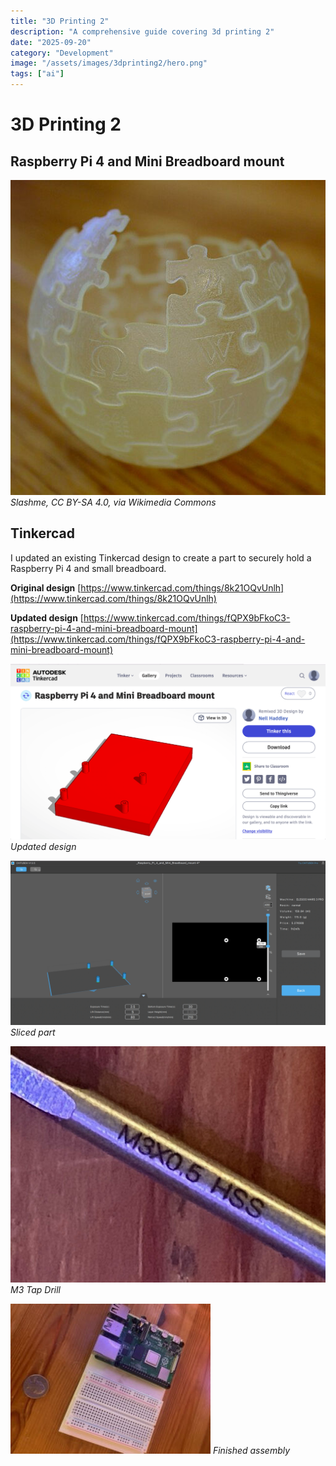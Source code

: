 ```yaml
---
title: "3D Printing 2"
description: "A comprehensive guide covering 3d printing 2"
date: "2025-09-20"
category: "Development"
image: "/assets/images/3dprinting2/hero.png"
tags: ["ai"]
---
```


# 3D Printing 2

## Raspberry Pi 4 and Mini Breadboard mount

![](/assets/images/3dprinting2/wikipedia-globe-translucent-3d-printed-woodgrain-background-512x512.jpg)
*Slashme, CC BY-SA 4.0, via Wikimedia Commons*


## Tinkercad

I updated an existing Tinkercad design to create a part to securely hold a Raspberry Pi 4 and small breadboard.

**Original design**
[https://www.tinkercad.com/things/8k21OQvUnlh](https://www.tinkercad.com/things/8k21OQvUnlh)

**Updated design**
[https://www.tinkercad.com/things/fQPX9bFkoC3-raspberry-pi-4-and-mini-breadboard-mount](https://www.tinkercad.com/things/fQPX9bFkoC3-raspberry-pi-4-and-mini-breadboard-mount)

![](/assets/images/3dprinting2/screen-shot-2023-07-20-at-9.19.04-am-1836x1024.png)
*Updated design*

![](/assets/images/3dprinting2/screen-shot-2023-07-20-at-9.35.25-am-1836x959.png)
*Sliced part*

![](/assets/images/3dprinting2/image3-640x480.jpg)
*M3 Tap Drill*

![](/assets/images/3dprinting2/image7-320x240.jpg)
*Finished assembly*
